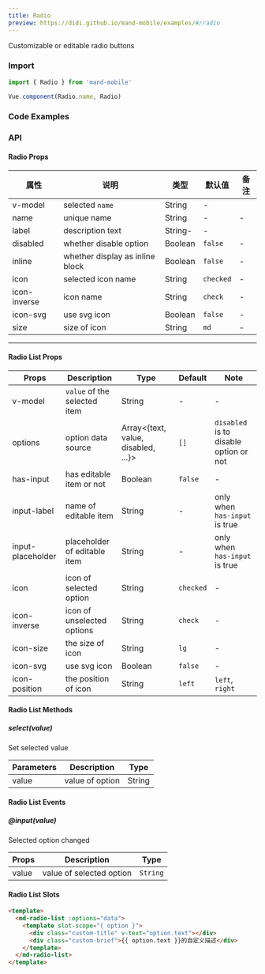 ```yaml
---
title: Radio
preview: https://didi.github.io/mand-mobile/examples/#/radio
---
```


Customizable or editable radio buttons

### Import

```javascript
import { Radio } from 'mand-mobile'

Vue.component(Radio.name, Radio)
```

### Code Examples
<!-- DEMO -->

### API

#### Radio Props
|属性 | 说明 | 类型 | 默认值 | 备注|
|----|-----|------|------|------|
|v-model|selected `name`|String|-|
|name|unique name|String|-|-|
|label|description text|String-|-|
|disabled|whether disable option|Boolean|`false`|-|
|inline|whether display as inline block|Boolean|`false`|-|
|icon|selected icon name|String|`checked`|-|
|icon-inverse|icon name|String|`check`|-|
|icon-svg|use svg icon|Boolean|`false`|-|
|size|size of icon|String|`md`|-|

---

#### Radio List Props
|Props | Description | Type | Default | Note|
|----|-----|------|------|------|
|v-model|`value` of the selected item|String|-|-|
|options|option data source|Array<{text, value, disabled, ...}>|`[]`|`disabled` is to disable option or not|
|has-input|has editable item or not|Boolean|`false`|-|
|input-label|name of editable item|String|-|only when `has-input` is true|
|input-placeholder|placeholder of editable item|String|-|only when `has-input` is true|
|icon|icon of selected option|String|`checked`|-|
|icon-inverse|icon of unselected options|String|`check`|-|
|icon-size|the size of icon|String|`lg`|-|
|icon-svg|use svg icon|Boolean|`false`|-|
|icon-position|the position of icon|String|`left`|`left`, `right`|

#### Radio List Methods

##### select(value)
Set selected value

|Parameters | Description | Type |
|----|-----|------|
|value|value of option|String|

#### Radio List Events

##### @input(value)
Selected option changed

|Props | Description | Type |
|----|-----|------|
|value|value of selected option|`String`|

#### Radio List Slots
```html
<template>
  <md-radio-list :options="data">
    <template slot-scope="{ option }">
      <div class="custom-title" v-text="option.text"></div>
      <div class="custom-brief">{{ option.text }}的自定义描述</div>
    </template>
  </md-radio-list>
</template>
```
